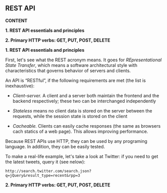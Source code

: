 ## REST API

**CONTENT**

**1. REST API essentials and principles**

**2. Primary HTTP verbs: GET, PUT, POST, DELETE**


**1. REST API essentials and principles**

First, let's see what the REST acronym means. It goes for *REpresentational State Transfer*, which means a software architectural style with characteristics that governs behavior of servers and clients.

An API is “RESTful”, if the following requirements are met (the list is inexhaustive):

- *Client–server.* A client and a server both maintain the frontend and the backend respectively; these two can be interchanged independently

- *Stateless* means no client data is stored on the server between the requests, while the session state is stored on the client

- *Cacheable.* Clients can easily cache responses (the same as browsers cach statics of a web page). This allows improving performance.

Because REST APIs use HTTP, they can be used by any programing language. In addition, they can be easily tested.

To make a real-life example, let's take a look at Twitter: if you need to get the latest tweets, query it (see nelow):

```http://search.twitter.com/search.json?q=jQuery&result_type=recent&rpp=3```

**2. Primary HTTP verbs: GET, PUT, POST, DELETE**

